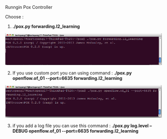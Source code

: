 Runngin Pox Controller

Choose :

1.  <b>./pox.py forwarding.l2_learning</b>

![alt tag](https://github.com/syaifulahdan/POX/blob/master/image/Screenshot%20from%202016-04-29%2023:19:17.png)


2. If you use custom port you can using command : <b>./pox.py openflow.of_01 --port=6635 forwarding.l2_learning</b>

![alt tag](https://github.com/syaifulahdan/POX/blob/master/image/Screenshot%20from%202016-04-29%2023:17:22.png)

3. if you add a log file you can use this command : 
  <b>./pox.py log.level –DEBUG openflow.of_01 --port=6635 forwarding.l2_learning</b>
